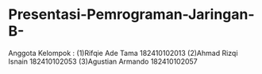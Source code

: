 # Presentasi-Pemrograman-Jaringan-B-
Anggota Kelompok : (1)Rifqie Ade Tama 182410102013 (2)Ahmad Rizqi Isnain 182410102053 (3)Agustian Armando 182410102057

